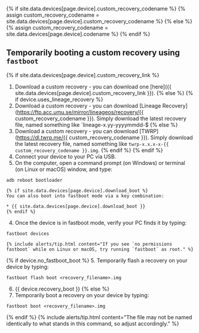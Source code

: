 {% if site.data.devices[page.device].custom_recovery_codename %}
{% assign custom_recovery_codename = site.data.devices[page.device].custom_recovery_codename %}
{% else %}
{% assign custom_recovery_codename = site.data.devices[page.device].codename %}
{% endif %}

## Temporarily booting a custom recovery using `fastboot`

{% if site.data.devices[page.device].custom_recovery_link %}
1. Download a custom recovery - you can download one [here]({{ site.data.devices[page.device].custom_recovery_link }}).
{% else %}
{% if device.uses_lineage_recovery %}
1. Download a custom recovery - you can download [Lineage Recovery](https://ftp.acc.umu.se/mirror/lineageos/recovery/{{ custom_recovery_codename }}). Simply download the latest recovery file, named something like `lineage-x.yy-yyyymmdd-$
{% else %}
1. Download a custom recovery - you can download [TWRP](https://dl.twrp.me/{{ custom_recovery_codename }}). Simply download the latest recovery file, named something like `twrp-x.x.x-x-{{ custom_recovery_codename }}.img`.
{% endif %}
{% endif %}
2. Connect your device to your PC via USB.
3. On the computer, open a command prompt (on Windows) or terminal (on Linux or macOS) window, and type:
```
adb reboot bootloader
```
    {% if site.data.devices[page.device].download_boot %}
    You can also boot into fastboot mode via a key combination:

    * {{ site.data.devices[page.device].download_boot }}
    {% endif %}
4. Once the device is in fastboot mode, verify your PC finds it by typing:
```
fastboot devices
```
    {% include alerts/tip.html content="If you see `no permissions fastboot` while on Linux or macOS, try running `fastboot` as root." %}
{% if device.no_fastboot_boot %}
5. Temporarily flash a recovery on your device by typing:
```
fastboot flash boot <recovery_filename>.img
```
6. {{ device.recovery_boot }}
{% else %}
5. Temporarily boot a recovery on your device by typing:
```
fastboot boot <recovery_filename>.img
```
{% endif %}
    {% include alerts/tip.html content="The file may not be named identically to what stands in this command, so adjust accordingly." %}

